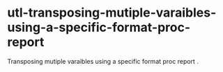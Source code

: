 # utl-transposing-mutiple-varaibles-using-a-specific-format-proc-report
Transposing mutiple varaibles using a specific format proc report .
